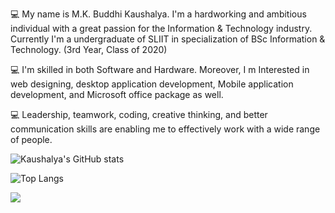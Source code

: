 💻 My name is M.K. Buddhi Kaushalya. I'm a hardworking and ambitious individual with a great passion for the Information & Technology industry. Currently I'm a undergraduate of SLIIT in specialization of BSc Information & Technology. (3rd Year, Class of 2020)

💻 I'm skilled in both Software and Hardware. Moreover, I m Interested in web designing, desktop application development, Mobile application development, and Microsoft office package as well.

💻 Leadership, teamwork, coding, creative thinking, and better communication skills are enabling me to effectively work with a wide range of people.

![Kaushalya's GitHub stats](https://github-readme-stats.vercel.app/api?username=IT20118372&show_icons=true&theme=blue-green)


![Top Langs](https://github-readme-stats.vercel.app/api/top-langs/?username=IT20118372&theme=tokyonight)

<img src="https://github-readme-streak-stats.herokuapp.com/?user=IT20118372"/>
